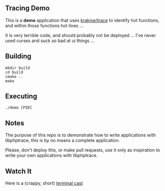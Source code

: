 Tracing Demo
------------

This is a **demo** application that uses [krakjoe/trace](https://github.com/krakjoe/trace) to identify hot functions, and within those functions hot lines ...

It is very terrible code, and should probably not be deployed ... I've never used curses and suck so bad at ui things ...

Building
--------

    mkdir build
    cd build
    cmake ..
    make

Executing
---------

    ./demo [PID]
    
Notes
-----

The purpose of this repo is to demonstrate how to write applications with libphptrace, this is by no means a complete application.

Please, don't deploy this, or make pull requests, use it only as inspiration to write your own applications with libphptrace.

Watch It
--------

Here is a (crappy, short) [terminal cast](https://asciinema.org/a/SGHICn2KuRrqF5ZB6RsriXYTa)
